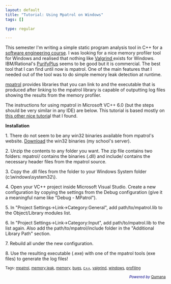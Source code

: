 ```yaml
--- 
layout: default
title: "Tutorial: Using Mpatrol on Windows"
tags: []

type: regular

---
```

<p>This semester I'm writing a simple static program analysis tool in C++ for a <a href="http://www.comp.nus.edu.sg/~cs3215/">software engineering course</a>. I was looking for a nice memory profiler tool for Windows and realised that nothing like <a href="http://valgrind.org/">Valgrind </a>exists for Windows. IBM/Rational's <a href="http://www-306.ibm.com/software/awdtools/purifyplus/">PurifyPlus</a> seems to be good but it is commercial. The best tool that I can find until now is mpatrol. One of the main features that I needed out of the tool was to do simple memory leak detection at runtime. </p>
<p><a href="http://www.cbmamiga.demon.co.uk/mpatrol/">mpatrol</a> provides libraries that you can link to and the executable that is produced after linking to the mpatrol library is capable of outputting log files showing the results from the memory profiler.</p>
<p>The instructions for using mpatrol in Microsoft VC++ 6.0 (but the steps should be very similar in any IDE) are below. This tutorial is based mostly on <a href="http://www.codeguru.com/cpp/w-p/win32/tutorials/article.php/c12231/">this other nice tutoria</a>l that I found.</p>
<p><strong>Installation</strong></p>
<p>1. There do not seem to be any win32 binaries available from mpatrol's website. <a href="http://www.comp.nus.edu.sg/~malliped/mpatrol.zip">Download</a> the win32 binaries (my school's server).</p>
<p>2. Unzip the contents to any folder you want. The zip file contains two folders: mpatrol/ contains the binaries (.dll) and include/ contains the necessary header files from the mpatrol source.</p>
<p>3. Copy the .dll files from the folder to your Windows System folder (c:\windows\system32\).</p>
<p>4. Open your VC++ project inside Microsoft Visual Studio. Create a new configuration by copying the settings from the Debug configuration (give it a meaningful name like &quot;Debug - MPatrol&quot;). </p>
<p>5. In &quot;Project Settings-&gt;Link-&gt;Category:General&quot;, add path/to/mpatrol.lib to the Object/Library modules list.</p>
<p>6. In &quot;Project Settings-&gt;Link-&gt;Category:Input&quot;, add path/to/mpatrol.lib to the list again. Also add the path/to/mpatrol/include folder in the &quot;Additional Library Path&quot; section.</p>
<p>7. Rebuild all under the new configuration.</p>
<p>8. Use the resulting executable (.exe) with one of the mpatrol tools (exe files) to generate the log files!</p>
<p><small>Tags: <a rel="tag" href="http://technorati.com/tag/mpatrol">mpatrol</a>, <a rel="tag" href="http://technorati.com/tag/memory+leak">memory leak</a>, <a rel="tag" href="http://technorati.com/tag/memory">memory</a>, <a rel="tag" href="http://technorati.com/tag/bugs">bugs</a>, <a rel="tag" href="http://technorati.com/tag/c%2B%2B">c++</a>, <a rel="tag" href="http://technorati.com/tag/valgrind">valgrind</a>, <a rel="tag" href="http://technorati.com/tag/windows">windows</a>, <a rel="tag" href="http://technorati.com/tag/profiling">profiling</a></small></p>
<p style="color:#008;text-align:right;"><small><em>Powered by</em> <a href="http://www.qumana.com/">Qumana</a></small></p>

